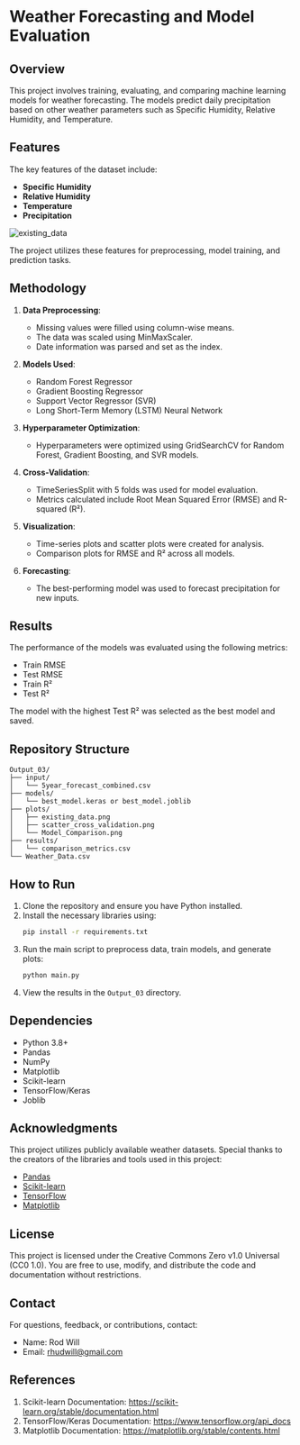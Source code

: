 # Weather Forecasting and Model Evaluation

## Overview
This project involves training, evaluating, and comparing machine learning models for weather forecasting. The models predict daily precipitation based on other weather parameters such as Specific Humidity, Relative Humidity, and Temperature.

## Features
The key features of the dataset include:

- **Specific Humidity**
- **Relative Humidity**
- **Temperature**
- **Precipitation**
  
![existing_data](https://github.com/user-attachments/assets/3f2f895a-d383-4892-b782-4473ab496e9b)

The project utilizes these features for preprocessing, model training, and prediction tasks.

## Methodology
1. **Data Preprocessing**:
    - Missing values were filled using column-wise means.
    - The data was scaled using MinMaxScaler.
    - Date information was parsed and set as the index.

2. **Models Used**:
    - Random Forest Regressor
    - Gradient Boosting Regressor
    - Support Vector Regressor (SVR)
    - Long Short-Term Memory (LSTM) Neural Network

3. **Hyperparameter Optimization**:
    - Hyperparameters were optimized using GridSearchCV for Random Forest, Gradient Boosting, and SVR models.

4. **Cross-Validation**:
    - TimeSeriesSplit with 5 folds was used for model evaluation.
    - Metrics calculated include Root Mean Squared Error (RMSE) and R-squared (R²).

5. **Visualization**:
    - Time-series plots and scatter plots were created for analysis.
    - Comparison plots for RMSE and R² across all models.

6. **Forecasting**:
    - The best-performing model was used to forecast precipitation for new inputs.

## Results
The performance of the models was evaluated using the following metrics:
- Train RMSE
- Test RMSE
- Train R²
- Test R²

The model with the highest Test R² was selected as the best model and saved.

## Repository Structure
```
Output_03/
├── input/
│   └── 5year_forecast_combined.csv
├── models/
│   └── best_model.keras or best_model.joblib
├── plots/
│   ├── existing_data.png
│   ├── scatter_cross_validation.png
│   └── Model_Comparison.png
├── results/
│   └── comparison_metrics.csv
└── Weather_Data.csv
```

## How to Run
1. Clone the repository and ensure you have Python installed.
2. Install the necessary libraries using:
   ```bash
   pip install -r requirements.txt
   ```
3. Run the main script to preprocess data, train models, and generate plots:
   ```bash
   python main.py
   ```
4. View the results in the `Output_03` directory.

## Dependencies
- Python 3.8+
- Pandas
- NumPy
- Matplotlib
- Scikit-learn
- TensorFlow/Keras
- Joblib

## Acknowledgments
This project utilizes publicly available weather datasets. Special thanks to the creators of the libraries and tools used in this project:

- [Pandas](https://pandas.pydata.org/)
- [Scikit-learn](https://scikit-learn.org/)
- [TensorFlow](https://www.tensorflow.org/)
- [Matplotlib](https://matplotlib.org/)

## License
This project is licensed under the Creative Commons Zero v1.0 Universal (CC0 1.0). You are free to use, modify, and distribute the code and documentation without restrictions.

## Contact
For questions, feedback, or contributions, contact:

- Name: Rod Will
- Email: rhudwill@gmail.com

## References
1. Scikit-learn Documentation: https://scikit-learn.org/stable/documentation.html
2. TensorFlow/Keras Documentation: https://www.tensorflow.org/api_docs
3. Matplotlib Documentation: https://matplotlib.org/stable/contents.html

